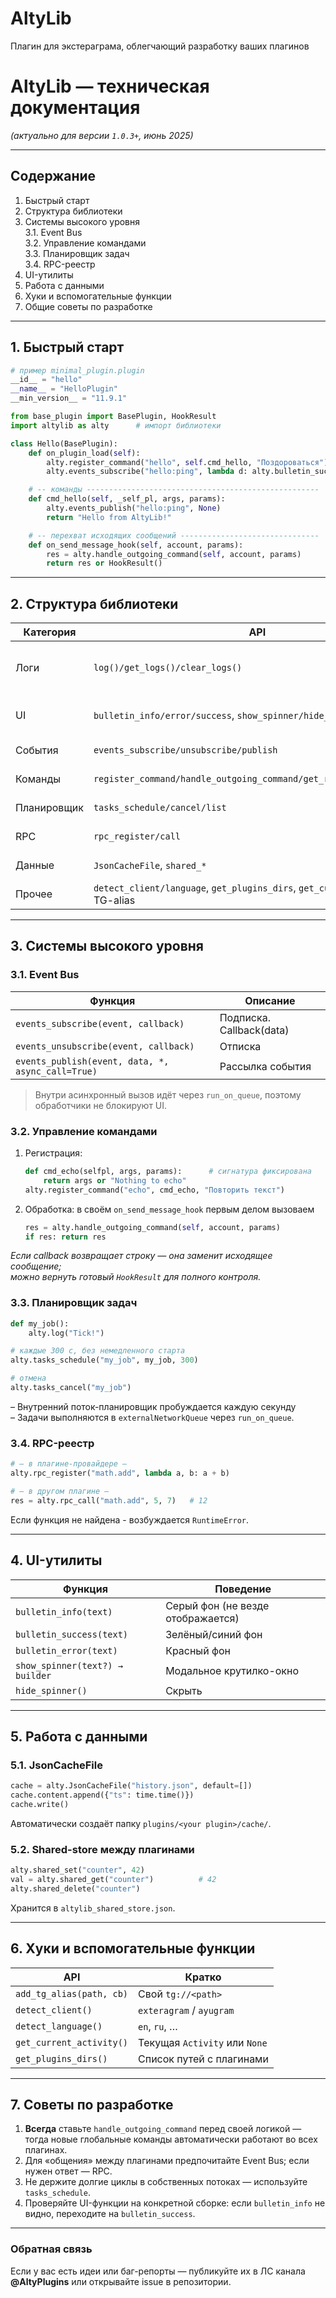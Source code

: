 # AltyLib
Плагин для экстераграма, облегчающий разработку ваших плагинов


# AltyLib — техническая документация  
*(актуально для версии `1.0.3+`, июнь 2025)*  

---

## Содержание
1. Быстрый старт  
2. Структура библиотеки  
3. Системы высокого уровня  
   3.1. Event Bus  
   3.2. Управление командами  
   3.3. Планировщик задач  
   3.4. RPC-реестр  
4. UI-утилиты  
5. Работа с данными  
6. Хуки и вспомогательные функции  
7. Общие советы по разработке  

---

## 1. Быстрый старт

```python
# пример minimal_plugin.plugin
__id__ = "hello"
__name__ = "HelloPlugin"
__min_version__ = "11.9.1"

from base_plugin import BasePlugin, HookResult
import altylib as alty      # импорт библиотеки

class Hello(BasePlugin):
    def on_plugin_load(self):
        alty.register_command("hello", self.cmd_hello, "Поздороваться")
        alty.events_subscribe("hello:ping", lambda d: alty.bulletin_success(f"Pong from {__id__}!"))

    # -- команды ----------------------------------------------------
    def cmd_hello(self, _self_pl, args, params):
        alty.events_publish("hello:ping", None)
        return "Hello from AltyLib!"

    # -- перехват исходящих сообщений -------------------------------
    def on_send_message_hook(self, account, params):
        res = alty.handle_outgoing_command(self, account, params)
        return res or HookResult()
```

---

## 2. Структура библиотеки

| Категория | API | Назначение |
|-----------|-----|------------|
| Логи | `log()/get_logs()/clear_logs()` | Унифицированный вывод и буфер последних 500 строк |
| UI | `bulletin_info/error/success`, `show_spinner/hide_spinner` | Всплывающие уведомления и «спиннер» |
| События | `events_subscribe/unsubscribe/publish` | Лёгкая шина между плагинами |
| Команды | `register_command/handle_outgoing_command/get_registered_commands` | Централизованный парсинг `.<command>` |
| Планировщик | `tasks_schedule/cancel/list` | Периодические фоновые задачи |
| RPC | `rpc_register/call` | Вызов процедур между плагинами |
| Данные | `JsonCacheFile`, `shared_*` | Кеш и key-value хранилище |
| Прочее | `detect_client/language`, `get_plugins_dirs`, `get_current_activity`, TG-alias |

---

## 3. Системы высокого уровня

### 3.1. Event Bus

| Функция | Описание |
|---------|----------|
| `events_subscribe(event, callback)` | Подписка. Callback(data) |
| `events_unsubscribe(event, callback)` | Отписка |
| `events_publish(event, data, *, async_call=True)` | Рассылка события |

> Внутри асинхронный вызов идёт через `run_on_queue`, поэтому обработчики не блокируют UI.

### 3.2. Управление командами

1. Регистрация:  
   ```python
   def cmd_echo(selfpl, args, params):      # сигнатура фиксирована
       return args or "Nothing to echo"
   alty.register_command("echo", cmd_echo, "Повторить текст")
   ```
2. Обработка: в своём `on_send_message_hook` первым делом вызоваем  
   ```python
   res = alty.handle_outgoing_command(self, account, params)
   if res: return res
   ```

*Если callback возвращает строку — она заменит исходящее сообщение;  
можно вернуть готовый `HookResult` для полного контроля.*

### 3.3. Планировщик задач

```python
def my_job():
    alty.log("Tick!")

# каждые 300 с, без немедленного старта
alty.tasks_schedule("my_job", my_job, 300)

# отмена
alty.tasks_cancel("my_job")
```

– Внутренний поток-планировщик пробуждается каждую секунду  
– Задачи выполняются в `externalNetworkQueue` через `run_on_queue`.

### 3.4. RPC-реестр

```python
# — в плагине-провайдере —
alty.rpc_register("math.add", lambda a, b: a + b)

# — в другом плагине —
res = alty.rpc_call("math.add", 5, 7)   # 12
```

Если функция не найдена - возбуждается `RuntimeError`.

---

## 4. UI-утилиты

| Функция | Поведение |
|---------|-----------|
| `bulletin_info(text)` | Серый фон (не везде отображается) |
| `bulletin_success(text)` | Зелёный/синий фон |
| `bulletin_error(text)` | Красный фон |
| `show_spinner(text?) → builder` | Модальное крутилко-окно |
| `hide_spinner()` | Скрыть |

---

## 5. Работа с данными

### 5.1. JsonCacheFile

```python
cache = alty.JsonCacheFile("history.json", default=[])
cache.content.append({"ts": time.time()})
cache.write()
```

Автоматически создаёт папку `plugins/<your plugin>/cache/`.

### 5.2. Shared-store между плагинами

```python
alty.shared_set("counter", 42)
val = alty.shared_get("counter")          # 42
alty.shared_delete("counter")
```

Хранится в `altylib_shared_store.json`.

---

## 6. Хуки и вспомогательные функции

| API | Кратко |
|-----|--------|
| `add_tg_alias(path, cb)` | Свой `tg://<path>` |
| `detect_client()` | `exteragram` / `ayugram` |
| `detect_language()` | `en`, `ru`, … |
| `get_current_activity()` | Текущая `Activity` или `None` |
| `get_plugins_dirs()` | Список путей с плагинами |

---

## 7. Советы по разработке

1. **Всегда** ставьте `handle_outgoing_command` перед своей логикой — тогда новые глобальные команды автоматически работают во всех плагинах.  
2. Для «общения» между плагинами предпочитайте Event Bus; если нужен ответ — RPC.  
3. Не держите долгие циклы в собственных потоках — используйте `tasks_schedule`.  
4. Проверяйте UI-функции на конкретной сборке: если `bulletin_info` не видно, переходите на `bulletin_success`.  

---

### Обратная связь

Если у вас есть идеи или баг-репорты — публикуйте их в ЛС канала **@AltyPlugins** или открывайте issue в репозитории.
